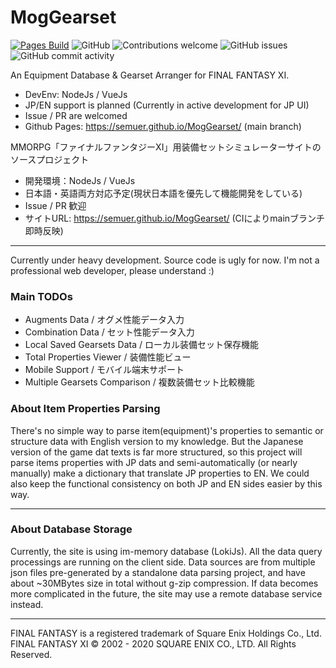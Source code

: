 # MogGearset
[![Pages Build](https://travis-ci.com/semuer/XIUtilsEquipCalculator.svg?branch=main)](https://travis-ci.com/semuer/XIUtilsEquipCalculator)
![GitHub](https://img.shields.io/github/license/semuer/XIUtilsEquipCalculator)
![Contributions welcome](https://img.shields.io/badge/contributions-welcome-orange.svg)
![GitHub issues](https://img.shields.io/github/issues/semuer/XIUtilsEquipCalculator)
![GitHub commit activity](https://img.shields.io/github/commit-activity/m/semuer/XIUtilsEquipCalculator)

An Equipment Database & Gearset Arranger for FINAL FANTASY XI.

* DevEnv: NodeJs / VueJs
* JP/EN support is planned (Currently in active development for JP UI)
* Issue / PR are welcomed
* Github Pages: https://semuer.github.io/MogGearset/ (main branch)


MMORPG「ファイナルファンタジーXI」用装備セットシミュレーターサイトのソースプロジェクト

* 開発環境：NodeJs / VueJs
* 日本語・英語両方対応予定(現状日本語を優先して機能開発をしている)
* Issue / PR 歓迎
* サイトURL: https://semuer.github.io/MogGearset/ (CIによりmainブランチ即時反映)

----

Currently under heavy development. Source code is ugly for now.
I'm not a professional web developer, please understand :)

### Main TODOs

* Augments Data / オグメ性能データ入力
* Combination Data / セット性能データ入力
* Local Saved Gearsets Data / ローカル装備セット保存機能
* Total Properties Viewer / 装備性能ビュー
* Mobile Support / モバイル端末サポート
* Multiple Gearsets Comparison / 複数装備セット比較機能

### About Item Properties Parsing

There's no simple way to parse item(equipment)'s properties to semantic or structure data with English version to my knowledge.
But the Japanese version of the game dat texts is far more structured, so this project will parse
items properties with JP dats and semi-automatically (or nearly manually) make a dictionary that translate JP properties to EN.
We could also keep the functional consistency on both JP and EN sides easier by this way.

----

### About Database Storage

Currently, the site is using im-memory database (LokiJs). All the data query processings are running on the client side.
Data sources are from multiple json files pre-generated by a standalone data parsing project, and have about ~30MBytes size in total without g-zip compression.
If data becomes more complicated in the future, the site may use a remote database service instead.

----

FINAL FANTASY is a registered trademark of Square Enix Holdings Co., Ltd.
FINAL FANTASY XI © 2002 - 2020 SQUARE ENIX CO., LTD. All Rights Reserved.
